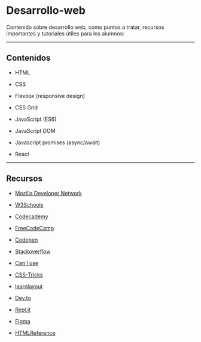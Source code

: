 # Desarrollo-web

Contenido sobre desarrollo web, como puntos a tratar, recursos importantes y tutoriales útiles para los alumnos:

---

## Contenidos

* HTML

* CSS

* Flexbox (responsive design)

* CSS Grid

* JavaScript (ES6)

* JavaScript DOM

* Javascript promises (async/await)

* React

---

## Recursos

* [Mozilla Developer Network](https://developer.mozilla.org/es/docs/Web/JavaScript)

* [W3Schools](https://www.w3schools.com/)

* [Codecademy](https://www.codecademy.com/)

* [FreeCodeCamp](https://www.freecodecamp.org/)

* [Codepen](https://codepen.io/)

* [Stackoverflow](https://stackoverflow.com/)

* [Can I use](https://caniuse.com/)

* [CSS-Tricks](https://css-tricks.com/)

* [learnlayout](http://learnlayout.com/)

* [Dev.to](https://dev.to/)

* [Repl.it](https://repl.it/)

* [Figma](https://www.figma.com/)

* [HTMLReference](https://htmlreference.io/)
